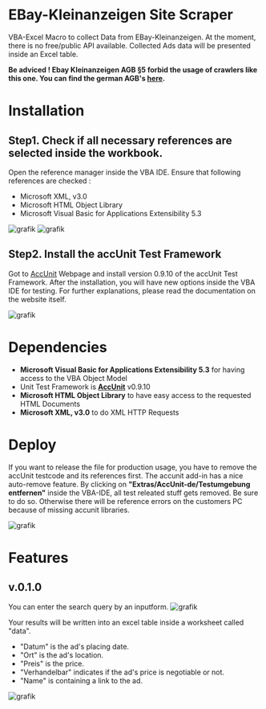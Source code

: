 # EBay-Kleinanzeigen Site Scraper

VBA-Excel Macro to collect Data from EBay-Kleinanzeigen.
At the moment, there is no free/public API available.
Collected Ads data will be presented inside an Excel table.

**Be adviced !
Ebay Kleinanzeigen AGB §5 forbid the usage of crawlers like this one.
You can find the german AGB's [here](https://themen.ebay-kleinanzeigen.de/nutzungsbedingungen/).**

# Installation

## Step1. Check if all necessary references are selected inside the workbook.
Open the reference manager inside the VBA IDE. Ensure that following references are checked :

- Microsoft XML, v3.0
- Microsoft HTML Object Library
- Microsoft Visual Basic for Applications Extensibility 5.3

![grafik](https://user-images.githubusercontent.com/51000524/174578399-2dea6a13-c7ff-4227-bdc6-aa87eedcb080.png)
![grafik](https://user-images.githubusercontent.com/51000524/174578719-2ad788e5-63a0-43f7-9aab-126cad3c2d12.png)

## Step2. Install the accUnit Test Framework
Got to [AccUnit](https://accunit.access-codelib.net/) Webpage and install version 0.9.10 of the accUnit Test Framework. After the installation, you will have new options inside the VBA IDE for testing. For further explanations, please read the documentation on the website itself.

![grafik](https://user-images.githubusercontent.com/51000524/174579550-ac45ca14-1ece-4279-9c1c-d06ca71d3b22.png)


# Dependencies
 - **Microsoft Visual Basic for Applications Extensibility 5.3** for having access to the VBA Object Model
 - Unit Test Framework is **[AccUnit](https://accunit.access-codelib.net/)** v0.9.10 
 - **Microsoft HTML Object Library** to have easy access to the requested HTML Documents
 - **Microsoft XML, v3.0** to do XML HTTP Requests

# Deploy
If you want to release the file for production usage, you have to remove the accUnit testcode and its references first.
The accunit add-in has a nice auto-remove feature. By clicking on **"Extras/AccUnit-de/Testumgebung entfernen"** inside 
the VBA-IDE, all test releated stuff gets removed. Be sure
to do so. Otherwise there will be reference errors on the customers PC because of missing accunit libraries.

![grafik](https://user-images.githubusercontent.com/51000524/174429022-08de955d-0cde-48e5-adf7-c591f6f3a6e5.png)



# Features
## v.0.1.0

You can enter the search query by an inputform.
![grafik](https://user-images.githubusercontent.com/51000524/173420075-a62c3883-e84e-47a0-960b-bf9062cd7bd9.png)


Your results will be written into an excel table inside a worksheet called "data".
- "Datum" is the ad's placing date.
- "Ort" is the ad's location.
- "Preis" is the price.
- "Verhandelbar" indicates if the ad's price is negotiable or not.
- "Name" is containing a link to the ad.

![grafik](https://user-images.githubusercontent.com/51000524/173420460-8cb2e0a3-a16d-4971-872e-4f589de10cad.png)

